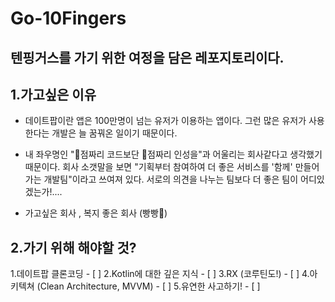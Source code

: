# Go-10Fingers
텐핑거스를 가기 위한 여정을 담은 레포지토리이다.
---------------------------------


## 1.가고싶은 이유

 - 데이트팝이란 앱은 100만명이 넘는 유저가 이용하는 앱이다. 그런 많은 유저가 사용한다는 개발은 늘 꿈꿔온 일이기 때문이다.

 - 내 좌우명인 "💯점짜리 코드보단 💯점짜리 인성을"과 어울리는 회사같다고 생각했기 때문이다. 회사 소갯말을 보면 "기획부터 참여하여 더 좋은 서비스를 '함께' 만들어 가는 개발팀"이라고 쓰여져 있다. 서로의 의견을 나누는 팀보다 더 좋은 팀이 어디있겠는가!.... 

- 가고싶은 회사 , 복지 좋은 회사 (빵빵🤗)



## 2.가기 위해 해야할 것?

 1.데이트팝 클론코딩 - [ ]
 2.Kotlin에 대한 깊은 지식 - [ ]
 3.RX (코루틴도!) - [ ]
 4.아키텍쳐 (Clean Architecture, MVVM) - [ ]
 5.유연한 사고하기! - [ ]
